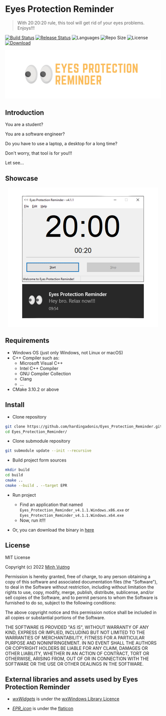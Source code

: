 # Eyes Protection Reminder
> With 20:20:20 rule, this tool will get rid of your eyes problems. Enjoys!!!  

[![Build Status](https://img.shields.io/github/workflow/status/hardingadonis/Eyes_Protection_Reminder/Build%20Project?style=flat)](https://github.com/hardingadonis/Eyes_Protection_Reminder/actions)
[![Release Status](https://img.shields.io/github/workflow/status/hardingadonis/Eyes_Protection_Reminder/Lastest%20Release?label=release&style=flat)](https://github.com/hardingadonis/Eyes_Protection_Reminder/actions)
![Languages](https://img.shields.io/github/languages/top/hardingadonis/Eyes_Protection_Reminder?style=flat)
![Repo Size](https://img.shields.io/github/repo-size/hardingadonis/Eyes_Protection_Reminder?style=flat)
![License](https://img.shields.io/github/license/hardingadonis/Eyes_Protection_Reminder?style=flat)
[![Download](https://img.shields.io/github/downloads/hardingadonis/Eyes_Protection_Reminder/v4.1.1/total?style=flat)](https://github.com/hardingadonis/Eyes_Protection_Reminder/releases/tag/v4.1.1)

![EPR_banner](https://github.com/hardingadonis/Eyes_Protection_Reminder/blob/main/imgs/EPR_banner.png)

## Introduction

You are a student?

You are a software engineer?

Do you have to use a laptop, a desktop for a long time?

Don't worry, that tool is for you!!!

Let see...

## Showcase

<p align="center">
  <img src="https://github.com/hardingadonis/Eyes_Protection_Reminder/blob/main/imgs/EPR_showcase.png" />
</p>

## Requirements
- Windows OS (just only Windows, not Linux or macOS)
- C++ Compiler such as:
  - Microsoft Visual C++
  - Intel C++ Compiler
  - GNU Compiler Collection
  - Clang
  - ...
- CMake 3.10.2 or above

## Install

- Clone repository
```bash
git clone https://github.com/hardingadonis/Eyes_Protection_Reminder.git
cd Eyes_Protection_Reminder/
```

- Clone submodule repository
```bash
git submodule update --init --recursive
```

- Build project form sources
```bash
mkdir build
cd build
cmake ..
cmake --build . --target EPR
```

- Run project
  - Find an application that named `Eyes_Protection_Reminder_v4.1.1.Windows.x86.exe` or `Eyes_Protection_Reminder_v4.1.1.Windows.x64.exe`
  - Now, run it!!!

- Or, you can download the binary in [here](https://github.com/hardingadonis/Eyes_Protection_Reminder/releases/tag/v4.1.1)

## License

MIT License

Copyright (c) 2022 [Minh Vương](https://github.com/hardingadonis)

Permission is hereby granted, free of charge, to any person obtaining a copy
of this software and associated documentation files (the "Software"), to deal
in the Software without restriction, including without limitation the rights
to use, copy, modify, merge, publish, distribute, sublicense, and/or sell
copies of the Software, and to permit persons to whom the Software is
furnished to do so, subject to the following conditions:

The above copyright notice and this permission notice shall be included in all
copies or substantial portions of the Software.

THE SOFTWARE IS PROVIDED "AS IS", WITHOUT WARRANTY OF ANY KIND, EXPRESS OR
IMPLIED, INCLUDING BUT NOT LIMITED TO THE WARRANTIES OF MERCHANTABILITY,
FITNESS FOR A PARTICULAR PURPOSE AND NONINFRINGEMENT. IN NO EVENT SHALL THE
AUTHORS OR COPYRIGHT HOLDERS BE LIABLE FOR ANY CLAIM, DAMAGES OR OTHER
LIABILITY, WHETHER IN AN ACTION OF CONTRACT, TORT OR OTHERWISE, ARISING FROM,
OUT OF OR IN CONNECTION WITH THE SOFTWARE OR THE USE OR OTHER DEALINGS IN THE
SOFTWARE.

## External libraries and assets used by Eyes Protection Reminder

- *[wxWidgets](https://github.com/wxWidgets/wxWidgets)* is under the [wxWindows Library Licence](https://opensource.org/licenses/wxwindows.php)

- *[EPR_icon](https://github.com/hardingadonis/Eyes_Protection_Reminder/blob/main/assets/EPR_icon.png)* is under the [flaticon](https://www.flaticon.com/free-icon/eyes_599324)